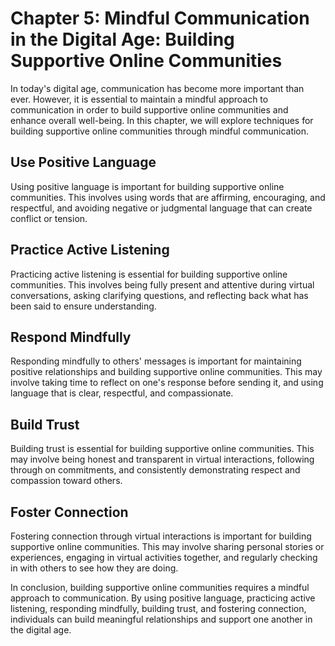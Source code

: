 Chapter 5: Mindful Communication in the Digital Age: Building Supportive Online Communities
===========================================================================================

In today's digital age, communication has become more important than ever. However, it is essential to maintain a mindful approach to communication in order to build supportive online communities and enhance overall well-being. In this chapter, we will explore techniques for building supportive online communities through mindful communication.

Use Positive Language
---------------------

Using positive language is important for building supportive online communities. This involves using words that are affirming, encouraging, and respectful, and avoiding negative or judgmental language that can create conflict or tension.

Practice Active Listening
-------------------------

Practicing active listening is essential for building supportive online communities. This involves being fully present and attentive during virtual conversations, asking clarifying questions, and reflecting back what has been said to ensure understanding.

Respond Mindfully
-----------------

Responding mindfully to others' messages is important for maintaining positive relationships and building supportive online communities. This may involve taking time to reflect on one's response before sending it, and using language that is clear, respectful, and compassionate.

Build Trust
-----------

Building trust is essential for building supportive online communities. This may involve being honest and transparent in virtual interactions, following through on commitments, and consistently demonstrating respect and compassion toward others.

Foster Connection
-----------------

Fostering connection through virtual interactions is important for building supportive online communities. This may involve sharing personal stories or experiences, engaging in virtual activities together, and regularly checking in with others to see how they are doing.

In conclusion, building supportive online communities requires a mindful approach to communication. By using positive language, practicing active listening, responding mindfully, building trust, and fostering connection, individuals can build meaningful relationships and support one another in the digital age.
